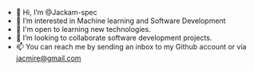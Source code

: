 - 👋 Hi, I’m @Jackam-spec
- 👀 I’m interested in Machine learning and Software Development
- 🌱 I'm open to learning new technologies.
- 💞️ I’m looking to collaborate software development projects.
- 📫 You can reach me by sending an inbox to my Github account or via jacmire@gmail.com

<!---
Jackam-spec/Jackam-spec is a ✨ special ✨ repository because its `README.md` (this file) appears on your GitHub profile.
You can click the Preview link to take a look at your changes.
--->
